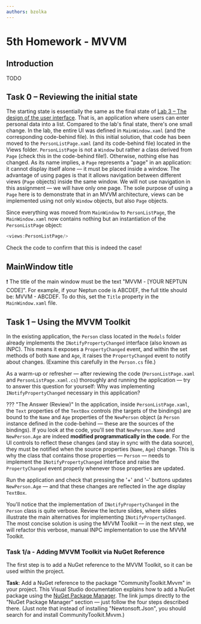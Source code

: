 ```yaml
---
authors: bzolka
---
```


# 5th Homework - MVVM

## Introduction

TODO

## Task 0 – Reviewing the initial state

The starting state is essentially the same as the final state of [Lab 3 – The design of the user interface](../../labor/3-felhasznaloi-felulet/index_eng.md). That is, an application where users can enter personal data into a list. Compared to the lab's final state, there's one small change. In the lab, the entire UI was defined in `MainWindow.xaml` (and the corresponding code-behind file). In this initial solution, that code has been moved to the `PersonListPage.xaml` (and its code-behind file) located in the Views folder. `PersonListPage` is not a `Window` but rather a class derived from `Page` (check this in the code-behind file!). Otherwise, nothing else has changed. As its name implies, a `Page` represents a "page" in an application: it cannot display itself alone — it must be placed inside a window. The advantage of using pages is that it allows navigation between different views (`Page` objects) inside the same window. We will not use navigation in this assignment — we will have only one page. The sole purpose of using a `Page` here is to demonstrate that in an MVVM architecture, views can be implemented using not only `Window` objects, but also `Page` objects.

Since everything was moved from `MainWindow` to `PersonListPage`, the `MainWindow.xaml` now contains nothing but an instantiation of the `PersonListPage` object:

``` csharp
<views:PersonListPage/>
```

Check the code to confirm that this is indeed the case!

## MainWindow title

:exclamation: The title of the main window must be the text "MVVM - [YOUR NEPTUN CODE]". For example, if your Neptun code is ABCDEF, the full title should be: MVVM - ABCDEF. To do this, set the `Title` property in the `MainWindow.xaml` file.

## Task 1 – Using the MVVM Toolkit

In the existing application, the `Person` class located in the `Models` folder already implements the `INotifyPropertyChanged` interface (also known as INPC). This means it exposes a `PropertyChanged` event, and within the set methods of both `Name` and `Age`, it raises the `PropertyChanged` event to notify about changes. (Examine this carefully in the `Person.cs` file.)

As a warm-up or refresher — after reviewing the code (`PersonListPage.xaml` and `PersonListPage.xaml.cs`) thoroughly and running the application — try to answer this question for yourself: Why was implementing `INotifyPropertyChanged` necessary in this application?

??? "The Answer (Review)"
    In the application, inside `PersonListPage.xaml`, the `Text` properties of the `TextBox` controls (the targets of the bindings) are bound to the `Name` and `Age` properties of the `NewPerson` object (a `Person` instance defined in the code-behind — these are the sources of the bindings). If you look at the code, you'll see that `NewPerson.Name` and `NewPerson.Age` are indeed **modified programmatically in the code**. For the UI controls to reflect these changes (and stay in sync with the data source), they must be notified when the source properties (`Name`, `Age`) change. This is why the class that contains those properties — `Person` — needs to implement the `INotifyPropertyChanged` interface and raise the `PropertyChanged` event properly whenever those properties are updated.

Run the application and check that pressing the '+' and '–' buttons updates `NewPerson.Age` — and that these changes are reflected in the age display `TextBox`.

You'll notice that the implementation of `INotifyPropertyChanged` in the `Person` class is quite verbose.
Review the lecture slides, where slides illustrate the main alternatives for implementing `INotifyPropertyChanged`. The most concise solution is using the MVVM Toolkit — in the next step, we will refactor this verbose, manual INPC implementation to use the MVVM Toolkit.

### Task 1/a - Adding MVVM Toolkit via NuGet Reference

The first step is to add a NuGet reference to the MVVM Toolkit, so it can be used within the project.

**Task**: Add a NuGet reference to the package "CommunityToolkit.Mvvm" in your project. This Visual Studio documentation explains how to add a NuGet package using the [NuGet Package Manager](https://learn.microsoft.com/en-us/nuget/quickstart/install-and-use-a-package-in-visual-studio#nuget-package-manager).
The link jumps directly to the "NuGet Package Manager" section — just follow the four steps described there.
(Just note that instead of installing "Newtonsoft.Json", you should search for and install CommunityToolkit.Mvvm.)